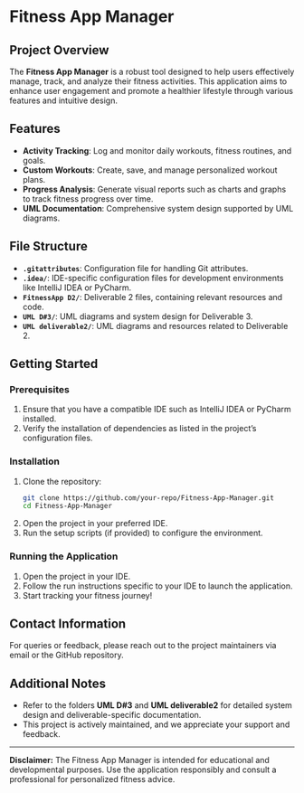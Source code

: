 # Fitness App Manager

## Project Overview
The **Fitness App Manager** is a robust tool designed to help users effectively manage, track, and analyze their fitness activities. This application aims to enhance user engagement and promote a healthier lifestyle through various features and intuitive design.

## Features
- **Activity Tracking**: Log and monitor daily workouts, fitness routines, and goals.
- **Custom Workouts**: Create, save, and manage personalized workout plans.
- **Progress Analysis**: Generate visual reports such as charts and graphs to track fitness progress over time.
- **UML Documentation**: Comprehensive system design supported by UML diagrams.

## File Structure
- **`.gitattributes`**: Configuration file for handling Git attributes.
- **`.idea/`**: IDE-specific configuration files for development environments like IntelliJ IDEA or PyCharm.
- **`FitnessApp D2/`**: Deliverable 2 files, containing relevant resources and code.
- **`UML D#3/`**: UML diagrams and system design for Deliverable 3.
- **`UML deliverable2/`**: UML diagrams and resources related to Deliverable 2.

## Getting Started

### Prerequisites
1. Ensure that you have a compatible IDE such as IntelliJ IDEA or PyCharm installed.
2. Verify the installation of dependencies as listed in the project’s configuration files.

### Installation
1. Clone the repository:
   ```bash
   git clone https://github.com/your-repo/Fitness-App-Manager.git
   cd Fitness-App-Manager
   ```
2. Open the project in your preferred IDE.
3. Run the setup scripts (if provided) to configure the environment.

### Running the Application
1. Open the project in your IDE.
2. Follow the run instructions specific to your IDE to launch the application.
3. Start tracking your fitness journey!


## Contact Information
For queries or feedback, please reach out to the project maintainers via email or the GitHub repository.

## Additional Notes
- Refer to the folders **UML D#3** and **UML deliverable2** for detailed system design and deliverable-specific documentation.
- This project is actively maintained, and we appreciate your support and feedback.

---

**Disclaimer:** The Fitness App Manager is intended for educational and developmental purposes. Use the application responsibly and consult a professional for personalized fitness advice.

